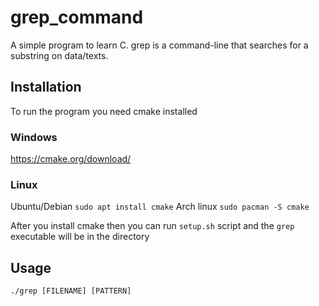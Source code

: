# grep_command
A simple program to learn C.
grep is a command-line that searches for a substring on data/texts.

## Installation
To run the program you need cmake installed
### Windows
https://cmake.org/download/
### Linux
Ubuntu/Debian
`sudo apt install cmake`
Arch linux
`sudo pacman -S cmake`

After you install cmake then you can run `setup.sh` script and the `grep` executable will be in the directory

## Usage
`./grep [FILENAME] [PATTERN]`
